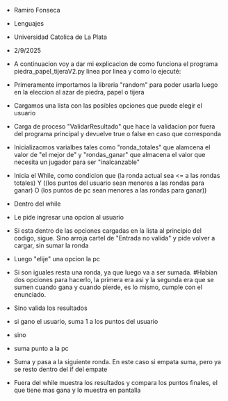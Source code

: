 -  Ramiro Fonseca
-  Lenguajes
-  Universidad Catolica de La Plata
-  2/9/2025
-  A continuacion voy a dar mi explicacion de como funciona el programa piedra_papel_tijeraV2.py linea por linea y como lo ejecuté:
  
-  Primeramente importamos la libreria "random" para poder usarla luego en la eleccion al azar de piedra, papel o tijera
-  Cargamos una lista con las posibles opciones que puede elegir el usuario
-  Carga de proceso "ValidarResultado" que hace la validacion por fuera del programa principal y devuelve true o false en caso que corresponda
-  Inicializacmos varialbes tales como "ronda_totales" que alamcena el valor de "el mejor de" y "rondas_ganar" que almacena el valor que necesita un jugador para ser "inalcanzable"
-  Inicia el While, como condicion que (la ronda actual sea <= a las rondas totales) Y ((los puntos del usuario sean menores a las rondas para ganar) O (los puntos de pc sean menores a las rondas para ganar)) 
-    Dentro del while
-    Le pide ingresar una opcion al usuario
-    Si esta dentro de las opciones cargadas en la lista al principio del codigo, sigue. Sino arroja cartel de "Entrada no valida" y pide volver a cargar, sin sumar la ronda
-    Luego "elije" una opcion la pc
-    Si son iguales resta una ronda, ya que luego va a ser sumada. #Habian dos opciones para hacerlo, la primera era asi y la segunda era que se sumen cuando gana y cuando pierde, es lo mismo, cumple con el enunciado.
-    Sino valida los resultados
-    si gano el usuario, suma 1 a los puntos del usuario
-    sino
-    suma punto a la pc
-    Suma y pasa a la siguiente ronda. En este caso si empata suma, pero ya se resto dentro del if del empate
-    Fuera del while muestra los resultados y compara los puntos finales, el que tiene mas gana y lo muestra en pantalla
